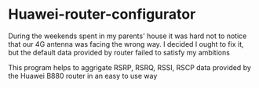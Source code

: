 # Huawei-router-configurator
During the weekends spent in my parents' house it was hard not to notice that our 4G antenna was facing the wrong way. 
I decided I ought to fix it, but the default data provided by router failed to satisfy my ambitions

This program helps to aggrigate RSRP, RSRQ, RSSI, RSCP data provided by the Huawei B880 router in an easy to use way
